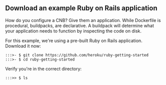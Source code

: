 ## Download an example Ruby on Rails application

How do you configure a CNB? Give them an application. While Dockerfile is procedural, buildpacks, are declarative. A buildpack will determine what your application needs to function by inspecting the code on disk.

For this example, we're using a pre-built Ruby on Rails application. Download it now:

```
:::>- $ git clone https://github.com/heroku/ruby-getting-started
:::>- $ cd ruby-getting-started
```

Verify you're in the correct directory:

```
:::>> $ ls
```
